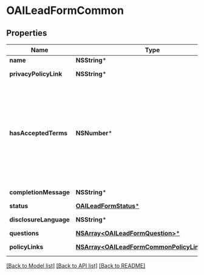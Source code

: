 # OAILeadFormCommon

## Properties
Name | Type | Description | Notes
------------ | ------------- | ------------- | -------------
**name** | **NSString*** | Internal name of the lead form. | [optional] 
**privacyPolicyLink** | **NSString*** | A link to the advertiser&#39;s privacy policy. This will be included in the lead form&#39;s disclosure language. | [optional] 
**hasAcceptedTerms** | **NSNumber*** | Whether the advertiser has accepted Pinterest&#39;s terms of service for creating a lead ad.  By sending us TRUE for this parameter, you agree that (i) you will use any personal information received in compliance with the privacy policy you share with Pinterest, and (ii) you will comply with Pinterest&#39;s &lt;a href&#x3D;\&quot;https://policy.pinterest.com/en/lead-ad-terms\&quot;&gt;Lead Ad Terms&lt;/a&gt;. As a reminder, all advertising on Pinterest is subject to the &lt;a href&#x3D;\&quot;https://business.pinterest.com/en/pinterest-advertising-services-agreement/\&quot;&gt;Pinterest Advertising Services Agreement&lt;/a&gt; or an equivalent agreement as set forth on an IO | [optional] 
**completionMessage** | **NSString*** | A message for people who complete the form to let them know what happens next. | [optional] 
**status** | [**OAILeadFormStatus***](OAILeadFormStatus.md) |  | [optional] 
**disclosureLanguage** | **NSString*** | Additional disclosure language to be included in the lead form. | [optional] 
**questions** | [**NSArray&lt;OAILeadFormQuestion&gt;***](OAILeadFormQuestion.md) | List of questions to be displayed on the lead form. | [optional] 
**policyLinks** | [**NSArray&lt;OAILeadFormCommonPolicyLinksInner&gt;***](OAILeadFormCommonPolicyLinksInner.md) | List of additional policy links to be displayed on the lead form. | [optional] 

[[Back to Model list]](../README.md#documentation-for-models) [[Back to API list]](../README.md#documentation-for-api-endpoints) [[Back to README]](../README.md)


